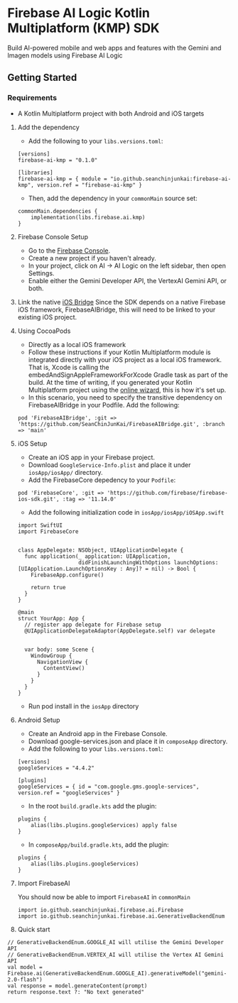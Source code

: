 # Firebase AI Logic Kotlin Multiplatform (KMP) SDK

Build AI-powered mobile and web apps and features with the Gemini and Imagen models using Firebase AI Logic


## Getting Started
### Requirements
- A Kotlin Multiplatform project with both Android and iOS targets

1. Add the dependency
    - Add the following to your `libs.versions.toml`:
    ```
    [versions]
    firebase-ai-kmp = "0.1.0"
    
    [libraries]
    firebase-ai-kmp = { module = "io.github.seanchinjunkai:firebase-ai-kmp", version.ref = "firebase-ai-kmp" }
    ```
    - Then, add the dependency in your `commonMain` source set:
    ```
    commonMain.dependencies {
        implementation(libs.firebase.ai.kmp)
    }
    ```

2. Firebase Console Setup
    - Go to the [Firebase Console](https://console.firebase.google.com/).
    - Create a new project if you haven't already.
    - In your project, click on AI -> AI Logic on the left sidebar, then open Settings.
    - Enable either the Gemini Developer API, the VertexAI Gemini API, or both.

3. Link the native [iOS Bridge](https://github.com/SeanChinJunKai/FirebaseAIBridge)
   Since the SDK depends on a native Firebase iOS framework, FirebaseAIBridge, this will need to be linked to your existing iOS project.

4. Using CocoaPods
    - Directly as a local iOS framework
    - Follow these instructions if your Kotlin Multiplatform module is integrated directly with your iOS project as a local iOS framework. That is, Xcode is calling the embedAndSignAppleFrameworkForXcode Gradle task as part of the build. At the time of writing, if you generated your Kotlin Multiplatform project using the [online wizard](https://kmp.jetbrains.com/), this is how it's set up.
    - In this scenario, you need to specify the transitive dependency on FirebaseAIBridge in your Podfile. Add the following:
    ```
    pod 'FirebaseAIBridge', :git => 'https://github.com/SeanChinJunKai/FirebaseAIBridge.git', :branch => 'main'
    ```

5. iOS Setup
    - Create an iOS app in your Firebase project.
    - Download `GoogleService-Info.plist` and place it under `iosApp/iosApp/` directory.
    - Add the FirebaseCore depedency to your `Podfile`:
    ```
    pod 'FirebaseCore', :git => 'https://github.com/firebase/firebase-ios-sdk.git', :tag => '11.14.0'
    ```
    - Add the following initialization code in `iosApp/iosApp/iOSApp.swift`
    ```
    import SwiftUI
    import FirebaseCore
    
    
    class AppDelegate: NSObject, UIApplicationDelegate {
      func application(_ application: UIApplication,
                       didFinishLaunchingWithOptions launchOptions: [UIApplication.LaunchOptionsKey : Any]? = nil) -> Bool {
        FirebaseApp.configure()
    
        return true
      }
    }
    
    @main
    struct YourApp: App {
      // register app delegate for Firebase setup
      @UIApplicationDelegateAdaptor(AppDelegate.self) var delegate
    
    
      var body: some Scene {
        WindowGroup {
          NavigationView {
            ContentView()
          }
        }
      }
    }
    ```
    - Run pod install in the `iosApp` directory

6. Android Setup
    - Create an Android app in the Firebase Console.
    - Download google-services.json and place it in `composeApp` directory.
    - Add the following to your `libs.versions.toml`:
    ```
    [versions]
    googleServices = "4.4.2"
    
    [plugins]
    googleServices = { id = "com.google.gms.google-services", version.ref = "googleServices" }
    ```
    - In the root `build.gradle.kts` add the plugin:
    ```
    plugins {
        alias(libs.plugins.googleServices) apply false
    }
    ```
    - In `composeApp/build.gradle.kts`, add the plugin:
    ```
    plugins {
        alias(libs.plugins.googleServices)
    }
    ```

7. Import FirebaseAI

   You should now be able to import `FirebaseAI` in `commonMain`
    ```
    import io.github.seanchinjunkai.firebase.ai.Firebase
    import io.github.seanchinjunkai.firebase.ai.GenerativeBackendEnum
    ```


8. Quick start
```
// GenerativeBackendEnum.GOOGLE_AI will utilise the Gemini Developer API
// GenerativeBackendEnum.VERTEX_AI will utilise the Vertex AI Gemini API
val model = Firebase.ai(GenerativeBackendEnum.GOOGLE_AI).generativeModel("gemini-2.0-flash")
val response = model.generateContent(prompt)
return response.text ?: "No text generated"
```